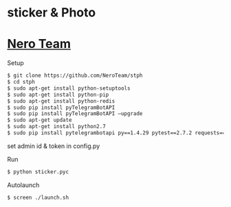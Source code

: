 # sticker & Photo


# [Nero Team](http://telegram.me/NeroTeam)

Setup
```bash
$ git clone https://github.com/NeroTeam/stph
$ cd stph
$ sudo apt-get install python-setuptools
$ sudo apt-get install python-pip
$ sudo apt-get install python-redis
$ sudo pip install pyTelegramBotAPI
$ sudo pip install pyTelegramBotAPI —upgrade
$ sudo apt-get update
$ sudo apt-get install python2.7
$ sudo pip install pytelegrambotapi py==1.4.29 pytest==2.7.2 requests==2.7.0 six==1.9.0 wheel==0.24.0
```
set admin id & token in config.py 


Run 
```bash
$ python sticker.pyc
```
Autolaunch 
```bash
$ screen ./launch.sh
```
